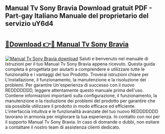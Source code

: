## Manual Tv Sony Bravia Download gratuit PDF - Part-gay Italiano Manuale del proprietario del servizio uY6d4

# <h2><a href="http://dfczlyy.blite.top/?on=Manual+Tv+Sony+Bravia">🔗Download 👉🔴 Manual Tv Sony Bravia</a></h2>

[![Manual Tv Sony Bravia download](https://i.imgur.com/lujVjoI.png)](http://dfczlyy.blite.top/?on=Manual+Tv+Sony+Bravia)
Saluti e benvenuto nel manuale di Istruzioni per il tuo Manual Tv Sony Bravia appena ricevuto. Questa guida completa è progettata per aiutarti a comprendere e utilizzare tutte le funzionalità e i vantaggi del tuo Prodotto. Troverai istruzioni chiare per L'installazione, il funzionamento, la manutenzione e la risoluzione dei problemi. Per garantire Un'esperienza di successo con il nuovo REDDDDDDD, leggere attentamente questo manuale prima dell'uso. Contiene informazioni importanti sulla configurazione, il funzionamento, la manutenzione e la risoluzione dei problemi del prodotto per garantire che sia possibile utilizzare il prodotto in modo efficace ed efficiente. L'interfaccia intuitiva e le funzionalità avanzate del tuo nuovo REDDDDDDD lavorano in armonia per migliorare la tua esperienza. In contatto con noi per il supporto Manual Tv Sony Bravia. In caso di domande o dubbi, non esitare a contattare il nostro team di assistenza clienti dedicato.
